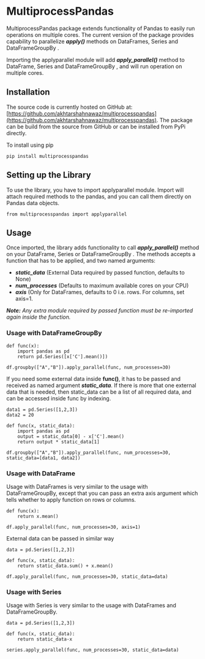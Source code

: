 # MultiprocessPandas

MultiprocessPandas package extends functionality of Pandas to easily run operations on multiple cores. The current version of the package provides capability to parallelize ***apply()*** methods on DataFrames, Series and DataFrameGroupBy .

Importing the applyparallel module will add ***apply_parallel()*** method to DataFrame, Series and DataFrameGroupBy , and will run operation on multiple cores.

## Installation
The source code is currently hosted on GitHub at: [https://github.com/akhtarshahnawaz/multiprocesspandas](https://github.com/akhtarshahnawaz/multiprocesspandas). The package can be build from the source from GitHub or can be installed from PyPi directly. 

To install using pip

    pip install multiprocesspandas

## Setting up the Library
To use the library, you have to import applyparallel module. Import will attach required methods to the pandas, and you can call them directly on Pandas data objects. 

    from multiprocesspandas import applyparallel

## Usage
Once imported, the library adds functionality to call ***apply_parallel()*** method on your DataFrame, Series or DataFrameGroupBy . The methods accepts a function that has to be applied, and two named arguments:

 - ***static_data*** (External Data required by passed function, defaults to None)
 - ***num_processes*** (Defaults to maximum available cores on your CPU)
 - ***axis*** (Only for DataFrames, defaults to 0 i.e. rows. For columns, set axis=1.

***Note:** Any extra module required by passed function must be re-imported again inside the function.*

### Usage with DataFrameGroupBy 

    def func(x):
        import pandas as pd
        return pd.Series([x['C'].mean()])

    df.groupby(["A","B"]).apply_parallel(func, num_processes=30)

If you need some external data inside **func()**, it has to be passed and received as named argument ***static_data***. If there is more that one external data that is needed, then static_data can be a list of all required data, and can be accessed inside func by indexing.

    data1 = pd.Series([1,2,3])
    data2 = 20
    
    def func(x, static_data):
        import pandas as pd
        output = static_data[0] - x['C'].mean()
        return output * static_data[1]
	
    df.groupby(["A","B"]).apply_parallel(func, num_processes=30, static_data=[data1, data2])

### Usage with DataFrame
Usage with DataFrames is very similar to the usage with DataFrameGroupBy, except that you can pass an extra axis argument which tells whether to apply function on rows or columns.

    def func(x):
        return x.mean()

    df.apply_parallel(func, num_processes=30, axis=1)

External data can be passed in similar way

    data = pd.Series([1,2,3])
    
    def func(x, static_data):
        return static_data.sum() + x.mean()
	
    df.apply_parallel(func, num_processes=30, static_data=data)

### Usage with Series
Usage with Series is very similar to the usage with DataFrames and DataFrameGroupBy.

    data = pd.Series([1,2,3])
    
    def func(x, static_data):
	    return static_data-x
    
    series.apply_parallel(func, num_processes=30, static_data=data)
